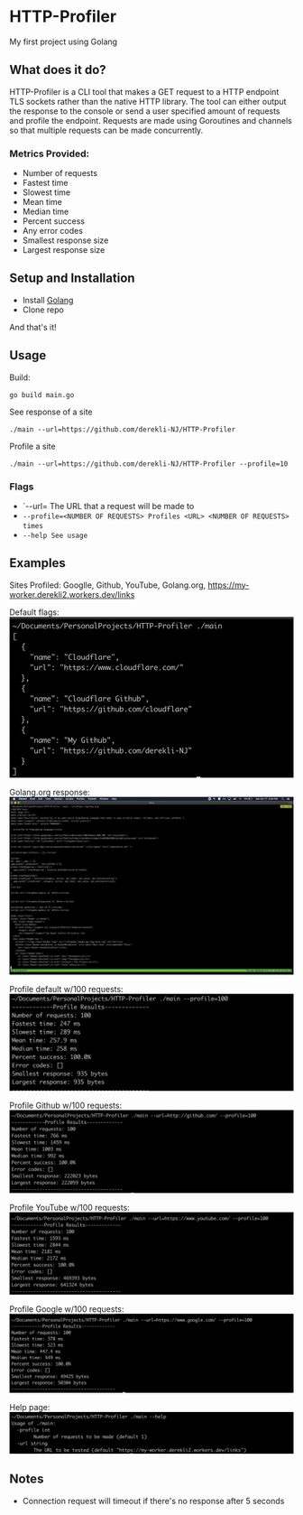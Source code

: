 # HTTP-Profiler

My first project using Golang

## What does it do?

HTTP-Profiler is a CLI tool that makes a GET request to a HTTP endpoint TLS sockets rather than the native HTTP library. The tool can either output the response to the console or send a user specified amount of requests and profile the endpoint. Requests are made using Goroutines and channels so that multiple requests can be made concurrently.

### Metrics Provided:
* Number of requests
* Fastest time
* Slowest time
* Mean time 
* Median time
* Percent success
* Any error codes
* Smallest response size
* Largest response size

## Setup and Installation

* Install [Golang](https://golang.org/doc/install)
* Clone repo

And that's it!

## Usage

Build:
```
go build main.go
```

See response of a site
```
./main --url=https://github.com/derekli-NJ/HTTP-Profiler
```

Profile a site
```
./main --url=https://github.com/derekli-NJ/HTTP-Profiler --profile=10
```

### Flags
* `--url=<URL> The URL that a request will be made to
* `--profile=<NUMBER OF REQUESTS> Profiles <URL> <NUMBER OF REQUESTS> times`
* `--help See usage`

## Examples
Sites Profiled: Googlle, Github, YouTube, Golang.org, https://my-worker.derekli2.workers.dev/links

Default flags:
![Default](samples/-url_default.png)

Golang.org response:
![Response](samples/-url=golang.org.png)

Profile default w/100 requests:
![DefaultRequests](samples/profile-100_default.png)

Profile Github w/100 requests:
![Github](samples/profile-100_github.png)

Profile YouTube w/100 requests:
![YouTube](samples/profile-100_youtube.png)

Profile Google w/100 requests:
![Google](samples/profile-100_google.png)

Help page:
![Help](samples/help.png)

## Notes
* Connection request will timeout if there's no response after 5 seconds

